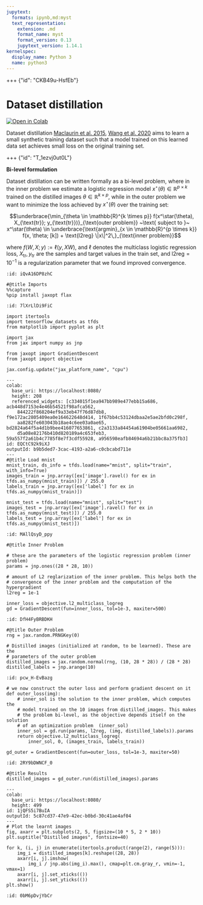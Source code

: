 ```yaml
---
jupytext:
  formats: ipynb,md:myst
  text_representation:
    extension: .md
    format_name: myst
    format_version: 0.13
    jupytext_version: 1.14.1
kernelspec:
  display_name: Python 3
  name: python3
---
```


+++ {"id": "CKB49u-HsfEb"}

# Dataset distillation

[![Open in Colab](https://colab.research.google.com/assets/colab-badge.svg)](https://colab.research.google.com/github/google/jaxopt/blob/main/docs/notebooks/implicit_diff/dataset_distillation.ipynb)




Dataset distillation [Maclaurin et al. 2015](https://arxiv.org/pdf/1502.03492.pdf), [Wang et al. 2020](https://arxiv.org/pdf/1811.10959.pdf) aims to learn a small synthetic
training dataset such that a model trained on this learned data set achieves
small loss on the original training set.

+++ {"id": "T_1ezvj0ut0L"}

**Bi-level formulation**

Dataset distillation can be written formally as a bi-level problem, where in the
inner problem we estimate a logistic regression model $x^\star(\theta) \in
\mathbb{R}^{p \times k}$ trained on the distilled images $\theta \in
\mathbb{R}^{k \times p}$, while in the outer problem we want to minimize the
loss achieved by $x^\star(\theta)$ over the training set:

$$\underbrace{\min_{\theta \in \mathbb{R}^{k \times p}} f(x^\star(\theta), X_{\text{tr}}; y_{\text{tr}})}_{\text{outer problem}} ~\text{ subject to }~ x^\star(\theta) \in \underbrace{\text{argmin}_{x \in \mathbb{R}^{p \times k}} f(x, \theta; [k]) + \text{l2reg} \|x\|^2\,}_{\text{inner problem}}$$

where $f(W, X; y) := \ell(y, XW)$, and $\ell$ denotes the multiclass
logistic regression loss, $X_{\text{tr}}, y_{\text{tr}}$ are the samples and
target values in the train set, and $\text{l2reg} = 10^{-1}$ is a regularization
parameter that we found improved convergence.

```{code-cell}
:id: iQvA16DP8zhC

#@title Imports
%%capture
%pip install jaxopt flax
```

```{code-cell}
:id: 7lXrLlDi9FiC

import itertools
import tensorflow_datasets as tfds
from matplotlib import pyplot as plt

import jax
from jax import numpy as jnp

from jaxopt import GradientDescent
from jaxopt import objective

jax.config.update("jax_platform_name", "cpu")
```

```{code-cell}
---
colab:
  base_uri: https://localhost:8080/
  height: 208
  referenced_widgets: [c334015f1ea947bb989e477ebb15a686, acb448d7153e4e46b54521f98afca562,
    844222f868204ef9a33eb47f76d87db8, f9e172ac2805409ea0e164622648d414, 1f67bb4c53124dbaa2e5ae2bfd0c298f,
    aa8282fe603043b18ae4c6ee03a0ae65, bd2824a64f5a4d1b9bee416077653861, c2a3133a84454a61904be05661aa6982,
    d5a08e82176b410d820189a4c653feb3, 59a557f2a61b4c7785f8e7f3cdf55928, a956598eafb84694a6b21bbc8a375fb3]
id: EQCtC92k9iXJ
outputId: b9b5ded7-3cac-4193-a2a6-c0cbcabd711e
---
#@title Load mnist
mnist_train, ds_info = tfds.load(name="mnist", split="train", with_info=True)
images_train = jnp.array([ex['image'].ravel() for ex in tfds.as_numpy(mnist_train)]) / 255.0
labels_train = jnp.array([ex['label'] for ex in tfds.as_numpy(mnist_train)])

mnist_test = tfds.load(name="mnist", split="test")
images_test = jnp.array([ex['image'].ravel() for ex in tfds.as_numpy(mnist_test)]) / 255.0
labels_test = jnp.array([ex['label'] for ex in tfds.as_numpy(mnist_test)])
```

```{code-cell}
:id: MAllQsyD_ppy

#@title Inner Problem

# these are the parameters of the logistic regression problem (inner problem)
params = jnp.ones((28 * 28, 10))

# amount of L2 reglarization of the inner problem. This helps both the
# convergence of the inner problem and the computation of the hypergradient
l2reg = 1e-1

inner_loss = objective.l2_multiclass_logreg
gd = GradientDescent(fun=inner_loss, tol=1e-3, maxiter=500)
```

```{code-cell}
:id: DfH4FyBRBDKH

#@title Outer Problem
rng = jax.random.PRNGKey(0)

# Distilled images (initialized at random, to be learned). These are the
# parameters of the outer problem
distilled_images = jax.random.normal(rng, (10, 28 * 28)) / (28 * 28)
distilled_labels = jnp.arange(10)
```

```{code-cell}
:id: pcw_H-EvBazg

# we now construct the outer loss and perform gradient descent on it
def outer_loss(img):
    # inner_sol is the solution to the inner problem, which computes the
    # model trained on the 10 images from distilled_images. This makes
    # the problem bi-level, as the objective depends itself on the solution
    # of an optimization problem  (inner_sol)
    inner_sol = gd.run(params, l2reg, (img, distilled_labels)).params
    return objective.l2_multiclass_logreg(
        inner_sol, 0, (images_train, labels_train))

gd_outer = GradientDescent(fun=outer_loss, tol=1e-3, maxiter=50)
```

```{code-cell}
:id: 2RY9bDWNCF_0

#@title Results
distilled_images = gd_outer.run(distilled_images).params
```

```{code-cell}
---
colab:
  base_uri: https://localhost:8080/
  height: 499
id: 1jQFS5i7BuIA
outputId: 5c87cd37-47e9-42ec-b0bd-30c41ae4af04
---
# Plot the learnt images
fig, axarr = plt.subplots(2, 5, figsize=(10 * 5, 2 * 10))
plt.suptitle("Distilled images", fontsize=40)

for k, (i, j) in enumerate(itertools.product(range(2), range(5))):
    img_i = distilled_images[k].reshape((28, 28))
    axarr[i, j].imshow(
        img_i / jnp.abs(img_i).max(), cmap=plt.cm.gray_r, vmin=-1, vmax=1)
    axarr[i, j].set_xticks(())
    axarr[i, j].set_yticks(())
plt.show()
```

```{code-cell}
:id: 0bM6pDvjYbCr


```
